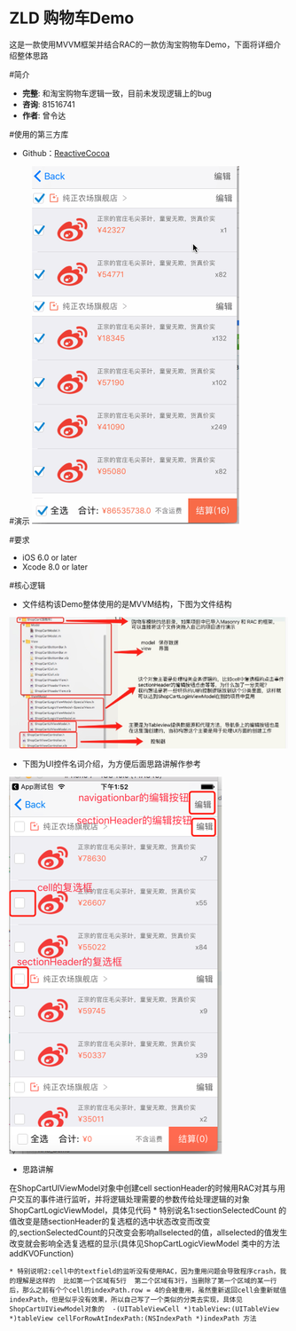 ZLD 购物车Demo
==============
这是一款使用MVVM框架并结合RAC的一款仿淘宝购物车Demo，下面将详细介绍整体思路

#简介
- **完整**: 和淘宝购物车逻辑一致，目前未发现逻辑上的bug
- **咨询**: 81516741
- **作者**: 曾令达

#使用的第三方库
* Github：[ReactiveCocoa](https://github.com/ReactiveCocoa/ReactiveCocoa)</br>

#演示
<img src = "https://github.com/81516741/RAC_Demo/blob/master/demo_show.gif">

#要求
* iOS 6.0 or later
* Xcode 8.0 or later

#核心逻辑
* 文件结构该Demo整体使用的是MVVM结构，下图为文件结构

<img src = "https://github.com/81516741/RAC_Demo/blob/master/document_introduction.png">

* 下图为UI控件名词介绍，为方便后面思路讲解作参考

<img src = "https://github.com/81516741/RAC_Demo/blob/master/UI_introduction.png">

* 思路讲解

在ShopCartUIViewModel对象中创建cell sectionHeader的时候用RAC对其与用户交互的事件进行监听，并将逻辑处理需要的参数传给处理逻辑的对象ShopCartLogicViewModel，具体见代码
    * 特别说名1:sectionSelectedCount 的值改变是随sectionHeader的复选框的选中状态改变而改变的,sectionSelectedCount的只改变会影响allselected的值，allselected的值发生改变就会影响全选复选框的显示(具体见ShopCartLogicViewModel 类中的方法 addKVOFunction)
    
    * 特别说明2:cell中的textfield的监听没有使用RAC，因为重用问题会导致程序crash，我的理解是这样的  比如第一个区域有5行  第二个区域有3行，当删除了第一个区域的某一行后，那么之前有个个cell的indexPath.row = 4的会被重用，虽然重新返回cell会重新赋值indexPath，但是似乎没有效果，所以自己写了一个类似的分类去实现，具体见 ShopCartUIViewModel对象的  -(UITableViewCell *)tableView:(UITableView *)tableView cellForRowAtIndexPath:(NSIndexPath *)indexPath 方法
